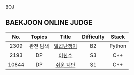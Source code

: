 BOJ


## BAEKJOON ONLINE JUDGE

| No.  |  Topics  | Title                                                        | Difficulty | Stack | 
| :---: | :-------: | :-----------------------------------------------------------: | :---: | :----------: | 
| 2309 | 완전 탐색 | [일곱난쟁이](https://github.com/kim-wonjin/Problem-solving/blob/master/BOJ/2309.py) | B2 | Python |
| 2193 | DP | [이친수](https://github.com/kim-wonjin/Problem-solving/blob/master/BOJ/2193.cpp) | S3 | C++ |
| 10844 | DP | [쉬운 계단](https://github.com/kim-wonjin/Problem-solving/blob/master/BOJ/10844.cpp) | S1 | C++ |

